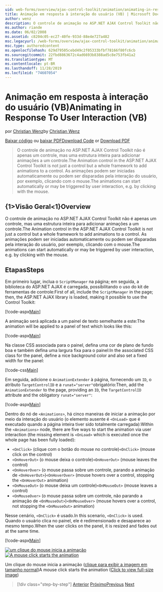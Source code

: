```yaml
---
uid: web-forms/overview/ajax-control-toolkit/animation/animating-in-response-to-user-interaction-vb
title: Animação em resposta à interação do usuário (VB) | Microsoft Docs
author: wenz
description: O controle de animação no ASP.NET AJAX Control Toolkit não é apenas um controle, mas uma estrutura inteira para adicionar animações a um controle. As animações podem Star...
ms.author: riande
ms.date: 06/02/2008
ms.assetid: c8204c05-ec27-40fe-933d-88e4e727a482
msc.legacyurl: /web-forms/overview/ajax-control-toolkit/animation/animating-in-response-to-user-interaction-vb
msc.type: authoredcontent
ms.openlocfilehash: 629d79505cebd49c2f05333bfbf78166f80fc6cb
ms.sourcegitcommit: 22fbd8863672c4ad6693b8388ad5c8e753fb41a2
ms.translationtype: MT
ms.contentlocale: pt-BR
ms.lasthandoff: 11/28/2019
ms.locfileid: "74607054"
---
```

# <a name="animating-in-response-to-user-interaction-vb"></a><span data-ttu-id="ba948-104">Animação em resposta à interação do usuário (VB)</span><span class="sxs-lookup"><span data-stu-id="ba948-104">Animating in Response To User Interaction (VB)</span></span>

<span data-ttu-id="ba948-105">por [Christian Wenz](https://github.com/wenz)</span><span class="sxs-lookup"><span data-stu-id="ba948-105">by [Christian Wenz](https://github.com/wenz)</span></span>

<span data-ttu-id="ba948-106">[Baixar código](https://download.microsoft.com/download/f/9/a/f9a26acd-8df4-4484-8a18-199e4598f411/Animation6.vb.zip) ou [baixar PDF](https://download.microsoft.com/download/6/7/1/6718d452-ff89-4d3f-a90e-c74ec2d636a3/animation6VB.pdf)</span><span class="sxs-lookup"><span data-stu-id="ba948-106">[Download Code](https://download.microsoft.com/download/f/9/a/f9a26acd-8df4-4484-8a18-199e4598f411/Animation6.vb.zip) or [Download PDF](https://download.microsoft.com/download/6/7/1/6718d452-ff89-4d3f-a90e-c74ec2d636a3/animation6VB.pdf)</span></span>

> <span data-ttu-id="ba948-107">O controle de animação no ASP.NET AJAX Control Toolkit não é apenas um controle, mas uma estrutura inteira para adicionar animações a um controle.</span><span class="sxs-lookup"><span data-stu-id="ba948-107">The Animation control in the ASP.NET AJAX Control Toolkit is not just a control but a whole framework to add animations to a control.</span></span> <span data-ttu-id="ba948-108">As animações podem ser iniciadas automaticamente ou podem ser disparadas pela interação do usuário, por exemplo, clicando com o mouse.</span><span class="sxs-lookup"><span data-stu-id="ba948-108">The animations can start automatically or may be triggered by user interaction, e.g. by clicking with the mouse.</span></span>

## <a name="overview"></a><span data-ttu-id="ba948-109">{1&gt;Visão Geral&lt;1}</span><span class="sxs-lookup"><span data-stu-id="ba948-109">Overview</span></span>

<span data-ttu-id="ba948-110">O controle de animação no ASP.NET AJAX Control Toolkit não é apenas um controle, mas uma estrutura inteira para adicionar animações a um controle.</span><span class="sxs-lookup"><span data-stu-id="ba948-110">The Animation control in the ASP.NET AJAX Control Toolkit is not just a control but a whole framework to add animations to a control.</span></span> <span data-ttu-id="ba948-111">As animações podem ser iniciadas automaticamente ou podem ser disparadas pela interação do usuário, por exemplo, clicando com o mouse.</span><span class="sxs-lookup"><span data-stu-id="ba948-111">The animations can start automatically or may be triggered by user interaction, e.g. by clicking with the mouse.</span></span>

## <a name="steps"></a><span data-ttu-id="ba948-112">Etapas</span><span class="sxs-lookup"><span data-stu-id="ba948-112">Steps</span></span>

<span data-ttu-id="ba948-113">Em primeiro lugar, inclua o `ScriptManager` na página; em seguida, a biblioteca do ASP.NET AJAX é carregada, possibilitando o uso do kit de ferramentas de controle:</span><span class="sxs-lookup"><span data-stu-id="ba948-113">First of all, include the `ScriptManager` in the page; then, the ASP.NET AJAX library is loaded, making it possible to use the Control Toolkit:</span></span>

[!code-aspx[Main](animating-in-response-to-user-interaction-vb/samples/sample1.aspx)]

<span data-ttu-id="ba948-114">A animação será aplicada a um painel de texto semelhante a este:</span><span class="sxs-lookup"><span data-stu-id="ba948-114">The animation will be applied to a panel of text which looks like this:</span></span>

[!code-aspx[Main](animating-in-response-to-user-interaction-vb/samples/sample2.aspx)]

<span data-ttu-id="ba948-115">Na classe CSS associada para o painel, defina uma cor de plano de fundo boa e também defina uma largura fixa para o painel:</span><span class="sxs-lookup"><span data-stu-id="ba948-115">In the associated CSS class for the panel, define a nice background color and also set a fixed width for the panel:</span></span>

[!code-css[Main](animating-in-response-to-user-interaction-vb/samples/sample3.css)]

<span data-ttu-id="ba948-116">Em seguida, adicione o `AnimationExtender` à página, fornecendo um `ID`, o atributo `TargetControlID` e a `runat="server"`obrigatório:</span><span class="sxs-lookup"><span data-stu-id="ba948-116">Then, add the `AnimationExtender` to the page, providing an `ID`, the `TargetControlID` attribute and the obligatory `runat="server"`:</span></span>

[!code-aspx[Main](animating-in-response-to-user-interaction-vb/samples/sample4.aspx)]

<span data-ttu-id="ba948-117">Dentro do nó de `<Animations>`, há cinco maneiras de iniciar a animação por meio da interação do usuário (o elemento ausente é `<OnLoad>` que é executado quando a página inteira tiver sido totalmente carregada):</span><span class="sxs-lookup"><span data-stu-id="ba948-117">Within the `<Animations>` node, there are five ways to start the animation via user interaction (the missing element is `<OnLoad>` which is executed once the whole page has been fully loaded):</span></span>

- <span data-ttu-id="ba948-118">`<OnClick>` (clique com o botão do mouse no controle)</span><span class="sxs-lookup"><span data-stu-id="ba948-118">`<OnClick>` (mouse click on the control)</span></span>
- <span data-ttu-id="ba948-119">`<OnHoverOut>` (o mouse deixa o controle)</span><span class="sxs-lookup"><span data-stu-id="ba948-119">`<OnHoverOut>` (mouse leaves the control)</span></span>
- <span data-ttu-id="ba948-120">`<OnHoverOver>` (o mouse passa sobre um controle, parando a animação de `<OnHoverOut>`)</span><span class="sxs-lookup"><span data-stu-id="ba948-120">`<OnHoverOver>` (mouse hovers over a control, stopping the `<OnHoverOut>` animation)</span></span>
- <span data-ttu-id="ba948-121">`<OnMouseOut>` (o mouse deixa um controle)</span><span class="sxs-lookup"><span data-stu-id="ba948-121">`<OnMouseOut>` (mouse leaves a control)</span></span>
- <span data-ttu-id="ba948-122">`<OnMouseOver>` (o mouse passa sobre um controle, não parando a animação de `<OnMouseOut>`)</span><span class="sxs-lookup"><span data-stu-id="ba948-122">`<OnMouseOver>` (mouse hovers over a control, not stopping the `<OnMouseOut>` animation)</span></span>

<span data-ttu-id="ba948-123">Nesse cenário, `<OnClick>` é usado.</span><span class="sxs-lookup"><span data-stu-id="ba948-123">In this scenario, `<OnClick>` is used.</span></span> <span data-ttu-id="ba948-124">Quando o usuário clica no painel, ele é redimensionado e desaparece ao mesmo tempo.</span><span class="sxs-lookup"><span data-stu-id="ba948-124">When the user clicks on the panel, it is resized and fades out at the same time.</span></span>

[!code-aspx[Main](animating-in-response-to-user-interaction-vb/samples/sample5.aspx)]

<span data-ttu-id="ba948-125">[![um clique do mouse inicia a animação](animating-in-response-to-user-interaction-vb/_static/image2.png)](animating-in-response-to-user-interaction-vb/_static/image1.png)</span><span class="sxs-lookup"><span data-stu-id="ba948-125">[![A mouse click starts the animation](animating-in-response-to-user-interaction-vb/_static/image2.png)](animating-in-response-to-user-interaction-vb/_static/image1.png)</span></span>

<span data-ttu-id="ba948-126">Um clique do mouse inicia a animação ([clique para exibir a imagem em tamanho normal](animating-in-response-to-user-interaction-vb/_static/image3.png))</span><span class="sxs-lookup"><span data-stu-id="ba948-126">A mouse click starts the animation ([Click to view full-size image](animating-in-response-to-user-interaction-vb/_static/image3.png))</span></span>

> [!div class="step-by-step"]
> <span data-ttu-id="ba948-127">[Anterior](picking-one-animation-out-of-a-list-vb.md)
> [Próximo](disabling-actions-during-animation-vb.md)</span><span class="sxs-lookup"><span data-stu-id="ba948-127">[Previous](picking-one-animation-out-of-a-list-vb.md)
[Next](disabling-actions-during-animation-vb.md)</span></span>
